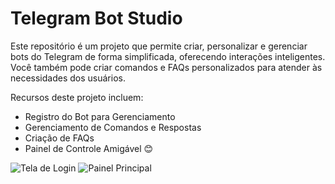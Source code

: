 # Telegram Bot Studio

Este repositório é um projeto que permite criar, personalizar e gerenciar bots do Telegram de forma simplificada, oferecendo interações inteligentes. Você também pode criar comandos e FAQs personalizados para atender às necessidades dos usuários.

Recursos deste projeto incluem:
- Registro do Bot para Gerenciamento
- Gerenciamento de Comandos e Respostas
- Criação de FAQs
- Painel de Controle Amigável 😊

![Tela de Login](https://i.ibb.co/tJmXdjL/img-Desmostracao-Login.jpg)
![Painel Principal](https://i.ibb.co/N3tV96Y/img-Desmostracao-Painel.jpg)
